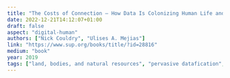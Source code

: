 ```yaml
---
title: "The Costs of Connection – How Data Is Colonizing Human Life and Appropriating It for Capitalism"
date: 2022-12-21T14:12:07+01:00
draft: false
aspect: "digital-human"
authors: ["Nick Couldry", "Ulises A. Mejias"]
link: "https://www.sup.org/books/title/?id=28816"
medium: "book"
year: 2019
tags: ["land, bodies, and natural resources", "pervasive datafication", "Colonialism"]
---
```

